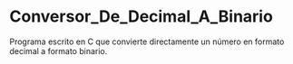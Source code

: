 # Conversor_De_Decimal_A_Binario
Programa escrito en C que convierte directamente un número en formato decimal a formato binario.
